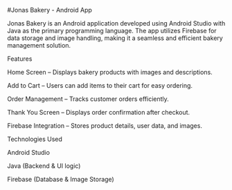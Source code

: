 #Jonas Bakery - Android App

Jonas Bakery is an Android application developed using Android Studio with Java as the primary programming language. The app utilizes Firebase for data storage and image handling, making it a seamless and efficient bakery management solution.

Features

Home Screen – Displays bakery products with images and descriptions.

Add to Cart – Users can add items to their cart for easy ordering.

Order Management – Tracks customer orders efficiently.

Thank You Screen – Displays order confirmation after checkout.

Firebase Integration – Stores product details, user data, and images.

Technologies Used

Android Studio

Java (Backend & UI logic)

Firebase (Database & Image Storage)

